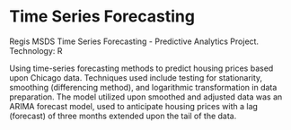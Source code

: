# Time Series Forecasting
Regis MSDS Time Series Forecasting - Predictive Analytics Project. Technology: R

Using time-series forecasting methods to predict housing prices based upon Chicago data. 
Techniques used include testing for stationarity, smoothing (differencing method), and logarithmic transformation in data preparation. 
The model utilized upon smoothed and adjusted data was an ARIMA forecast model, used to anticipate housing prices with a lag (forecast) of three months extended upon the tail of the data. 
